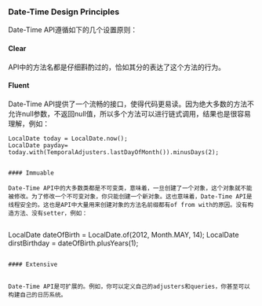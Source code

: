 ### Date-Time Design Principles

Date-Time API遵循如下的几个设置原则：


#### Clear

API中的方法名都是仔细斟酌过的，恰如其分的表达了这个方法的行为。

#### Fluent

Date-Time API提供了一个流畅的接口，使得代码更易读。因为绝大多数的方法不允许null参数，不返回null值，所以多个方法可以进行链式调用，结果也是很容易理解，例如：

```
LocalDate today = LocalDate.now();
LocalDate payday= today.with(TemporalAdjusters.lastDayOfMonth()).minusDays(2);


#### Immuable

Date-Time API中的大多数类都是不可变类，意味着，一旦创建了一个对象，这个对象就不能被修改。为了修改一个不可变对象，你只能创建一个新对象。这也意味着，Date-Time API是线程安全的。这也是API中大量用来创建对象的方法名前缀都有of from with的原因。没有构造方法、没有setter，例如：


```
LocalDate dateOfBirth = LocalDate.of(2012, Month.MAY, 14);
LocalDate dirstBirthday = dateOfBirth.plusYears(1);

```

#### Extensive


Date-Time API是可扩展的。例如，你可以定义自己的adjusters和queries，你甚至可以构建自己的日历系统。















```
